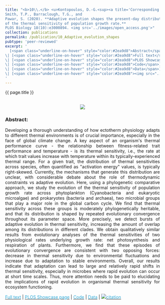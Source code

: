 ```yaml
---
title: "<b>10\\.</b> <u>Kontopoulos, D.-G.<sup><a title='Corresponding author'>✉</a></sup></u>, 
Smith, T.P., Barraclough, T.G., and 
Pawar, S. (2020). **Adaptive evolution shapes the present-day distribution 
of the thermal sensitivity of population growth rate.** 
PLOS Biology 18(10):e3000894. <img src='../images/open_access.png'>"
collection: publications
permalink: /publication/10_Adaptive_evolution_shapes
pubtype: 'peer-reviewed'
excerpt: '
  [<span class="underline-on-hover" style="color:#2ea9d8">Abstract</span>](../publication/10_Adaptive_evolution_shapes)
\| [<span class="underline-on-hover" style="color:#2ea9d8">Full text</span>](https://doi.org/10.1101/712885)
\| [<span class="underline-on-hover" style="color:#2ea9d8">PLOS Showcase page</span>](https://www.growkudos.com/publications/10.1371%25252Fjournal.pbio.3000894/reader)
\| [<span class="underline-on-hover" style="color:#2ea9d8">Code</span>](https://github.com/dgkontopoulos/Kontopoulos_et_al_thermal_sensitivity_2020)
\| [<span class="underline-on-hover" style="color:#2ea9d8">Data</span>](https://doi.org/10.6084/m9.figshare.12816140.v1)
\| [<span class="underline-on-hover" style="color:#2ea9d8"><img src="../images/bibtex.svg">citation</span>](../bibtex/10_Adaptive_evolution_shapes.bib)
'
---
```


{{ page.title }}<br>
<br><center><img src="../images/publications/adaptive_evolution_thermal_sensitivity.png"></center>

### Abstract:

<p style='text-align: justify;'>
Developing a thorough understanding of how ectotherm physiology adapts to 
different thermal environments is of crucial importance, especially in the 
face of global climate change. A key aspect of an organism's thermal performance 
curve - the relationship between fitness-related trait performance and temperature - 
is its thermal sensitivity, i.e., the rate at which trait values increase 
with temperature within its typically-experienced thermal range. For a 
given trait, the distribution of thermal sensitivities across species, 
often quantified as "activation energy" values, is typically right-skewed. 
Currently, the mechanisms that generate this distribution are unclear, 
with considerable debate about the role of thermodynamic constraints vs 
adaptive evolution. Here, using a phylogenetic comparative approach, we 
study the evolution of the thermal sensitivity of population growth rate 
across phytoplankton (Cyanobacteria and eukaryotic microalgae) and 
prokaryotes (bacteria and archaea), two microbial groups that play a major 
role in the global carbon cycle. We find that thermal sensitivity across 
these groups is moderately phylogenetically heritable, and that its 
distribution is shaped by repeated evolutionary convergence throughout 
its parameter space. More precisely, we detect bursts of adaptive 
evolution in thermal sensitivity, increasing the amount of overlap among 
its distributions in different clades. We obtain qualitatively similar 
results from evolutionary analyses of the thermal sensitivities of two 
physiological rates underlying growth rate: net photosynthesis and 
respiration of plants. Furthermore, we find that these episodes of 
evolutionary convergence are consistent with two opposing forces: decrease 
in thermal sensitivity due to environmental fluctuations and increase due 
to adaptation to stable environments. Overall, our results indicate that 
adaptation can lead to large and relatively rapid shifts in thermal 
sensitivity, especially in microbes where rapid evolution can occur 
at short time scales. Thus, more attention needs to be paid to 
elucidating the implications of rapid evolution in organismal thermal 
sensitivity for ecosystem functioning.

</p>

[<span class="underline-on-hover" style="color:#2ea9d8">Full text</span>](https://doi.org/10.1101/712885)
\| [<span class="underline-on-hover" style="color:#2ea9d8">PLOS Showcase page</span>](https://www.growkudos.com/publications/10.1371%25252Fjournal.pbio.3000894/reader)
\| [<span class="underline-on-hover" style="color:#2ea9d8">Code</span>](https://github.com/dgkontopoulos/Kontopoulos_et_al_thermal_sensitivity_2020)
\| [<span class="underline-on-hover" style="color:#2ea9d8">Data</span>](https://doi.org/10.6084/m9.figshare.12816140.v1)
\| [<span class="underline-on-hover" style="color:#2ea9d8"><img src="../images/bibtex.svg">citation</span>](../bibtex/10_Adaptive_evolution_shapes.bib)
